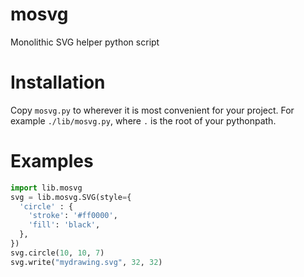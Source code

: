 # mosvg
Monolithic SVG helper python script

Installation
============

Copy `mosvg.py` to wherever it is most convenient for your project. For example `./lib/mosvg.py`, 
where `.` is the root of your pythonpath.

Examples
========

```python
import lib.mosvg
svg = lib.mosvg.SVG(style={
  'circle' : {
    'stroke': '#ff0000',
    'fill': 'black',
  },
})
svg.circle(10, 10, 7)
svg.write("mydrawing.svg", 32, 32)
```
